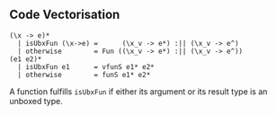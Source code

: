 ## Code Vectorisation


```wiki
(\x -> e)*
  | isUbxFun (\x->e) =      (\x_v -> e*) :|| (\x_v -> e^)
  | otherwise        = Fun ((\x_v -> e*) :|| (\x_v -> e^))
(e1 e2)*
  | isUbxFun e1      = vfunS e1* e2*
  | otherwise        = funS e1* e2*
```


A function fulfills `isUbxFun` if either its argument or its result type is an unboxed type.


